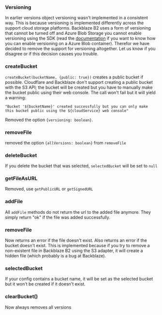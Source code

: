 ### Versioning

In earlier versions object versioning wasn't implemented in a consistent way. This is because versioning is implemented differently across the support cloud storage platforms. Backblaze B2 uses a form of versioning that cannot be turned off and Azure Blob Storage you cannot enable versioning using the SDK (read the [documentation](https://learn.microsoft.com/en-us/azure/storage/blobs/versioning-enable?tabs=template#enable-blob-versioning) if you want to know how you can enable versioning on a Azure Blob container). Therefor we have decided to remove the support for versioning altogether. Let us know if you disagree or if this decision causes you trouble.

### createBucket

`createBucket(bucketName, {public: true})` creates a public bucket if possible. Cloudflare and Backblaze don't support creating a public bucket with the S3 API; the bucket will be created but you have to manually make the bucket public using their web console. The call won't fail but it will yield a warning:
 ```
 "Bucket '${bucketName}' created successfully but you can only make this bucket public using the ${cloudService} web console"
 ```

Removed the option `{versioning: boolean}`. 

### removeFile
removed the option `{allVersions: boolean}` from `removeFile`

### deleteBucket
If you delete the bucket that was selected, `selectedBucket` will be set to `null`

### getFileAsURL
Removed, use `getPublicURL` or `getSignedURL` 

### addFile
All `addFile` methods do not return the url to the added file anymore. They simply return "ok" if the file was added successfully.

### removeFile
Now returns an error if the file doesn't exist. Also returns an error if the bucket doesn't exist. This is implemented because if you try to remove a non-existent file in Backblaze B2 using the S3 adapter, it will create a hidden file (which probably is a bug at Backblaze).

### selectedBucket
If your config contains a bucket name, it will be set as the selected bucket but it won't be created if it doesn't exist.

### clearBucket()
Now always removes all versions



